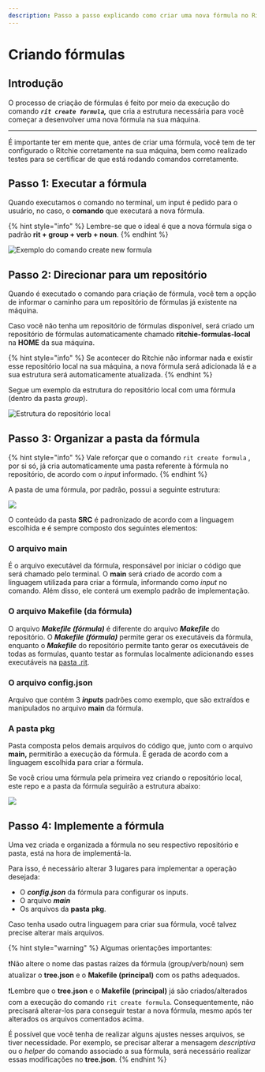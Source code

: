 ```yaml
---
description: Passo a passo explicando como criar uma nova fórmula no Ritchie
---
```


# Criando fórmulas

## Introdução 

O processo de criação de fórmulas é feito por meio da execução do comando _**`rit create formula`,**_ que cria a estrutura necessária para você começar a desenvolver uma nova fórmula na sua máquina.  
****  
É importante ter em mente que, antes de criar uma fórmula, você tem de ter configurado o Ritchie corretamente na sua máquina, bem como realizado testes para se certificar de que está rodando comandos corretamente. 

## Passo 1: Executar a fórmula 

Quando executamos o comando no terminal, um input é pedido para o usuário, no caso, o **comando** que executará a nova fórmula. 

{% hint style="info" %}
Lembre-se que o ideal é que a nova fórmula siga o padrão **rit + group + verb + noun**.
{% endhint %}

![Exemplo do comando create new formula](https://lh5.googleusercontent.com/O9s2UpIovVyG4h2p1kuX8kLvASX_YS0mAKRSQWXxwoe2Tmr-R1r8xWSKH-nq2uCAfQSG4EcZC1tYPnICeh34coLM5ZsfIU38zTHDRwf6q3cqY_e1KWABAjX-hA_zfqOntFuA-WWX)

## Passo 2: Direcionar para um repositório

Quando é executado o comando para criação de fórmula, você tem a opção de informar o caminho para um repositório de fórmulas já existente na máquina.

Caso você não tenha um repositório de fórmulas disponível, será criado um repositório de fórmulas automaticamente chamado **ritchie-formulas-local** na **HOME** da sua máquina.

{% hint style="info" %}
Se acontecer do Ritchie não informar nada e existir esse repositório local na sua máquina, a nova fórmula será adicionada lá e a sua estrutura será automaticamente atualizada. 
{% endhint %}

Segue um exemplo da estrutura do repositório local com uma fórmula \(dentro da pasta _group_\).

![Estrutura do reposit&#xF3;rio local](https://lh3.googleusercontent.com/Tz7C28jLzbXdqABAVo1BUWXr_uMkBcIxwsEXvze8OYVOU3Gs6mLoMhIF5EFYp6bq7bQjE8wvyuFxLWR5Qx2xBLSCnLorRc9kc6DWZVHQu09P_WV4BL4TkQ4SsWrCez0nEmqCSiD4)

## Passo 3: Organizar a pasta da fórmula 

{% hint style="info" %}
Vale reforçar que o comando `rit create formula` , por si só, já cria automaticamente uma pasta referente à fórmula no repositório, de acordo com o _input_ informado. 
{% endhint %}

A pasta de uma fórmula, por padrão, possui a seguinte estrutura:

![](https://lh4.googleusercontent.com/lu-BipM4Ym4qc3EeGXLNoEyvDknCZ1ZUtAvUxWra0v4uyyKi71gZiUAJzwi2n4UlwqPwdhKROps945TJ6g6i_kfi_TmlqC-nC-JOVl7T3Oy6Ks5Fnoy8Ok1lwVViRn36JAV-JAg0)



O conteúdo da pasta **SRC** é padronizado de acordo com a linguagem escolhida e é sempre composto dos seguintes elementos:

### O arquivo main

É o arquivo executável da fórmula, responsável por iniciar o código que será chamado pelo terminal. O **main** será criado de acordo com a linguagem utilizada para criar a fórmula, informando como _input_ no comando. Além disso, ele conterá um exemplo padrão de implementação.

### O arquivo Makefile \(da fórmula\)

O arquivo _**Makefile \(fórmula\)**_ é diferente do arquivo _**Makefile**_ do repositório. O _**Makefile**_ _**\(fórmula\)**_ permite gerar os executáveis da fórmula, enquanto o _**Makefile**_ do repositório permite tanto gerar os executáveis de todas as formulas, quanto testar as formulas localmente adicionando esses executáveis na [pasta .rit](../referencia/cli/pasta-.rit.md).

### O arquivo config.json

Arquivo que contém 3 _**inputs**_ padrões como exemplo, que são extraídos e manipulados no arquivo **main** da fórmula.

### A pasta pkg

Pasta composta pelos demais arquivos do código que, junto com o arquivo **main,** permitirão a execução da fórmula. É gerada de acordo com a linguagem escolhida para criar a fórmula.

Se você criou uma fórmula pela primeira vez criando o repositório local, este repo e a pasta da fórmula seguirão a estrutura abaixo:

![](https://lh5.googleusercontent.com/6oPMzmvLxb9PGmC9a6U7KfLt4oCpEnFhOHXXOoGkgMgmaQi4kKHDo5epvU27HbWbBvM1mC1K2aruXfGPQrtWJMibeXmXmN19NbI7S81Djz11Axc0fCG2GtTNCAYivuI2iMMxMLZK)

## Passo 4: Implemente a fórmula 

Uma vez criada e organizada a fórmula no seu respectivo repositório e pasta, está na hora de implementá-la. 

Para isso, é necessário alterar 3 lugares para implementar a operação desejada:

* O _**config.json**_ da fórmula para configurar os inputs.
* O arquivo _**main**_
* Os arquivos da **pasta** **pkg**.

Caso tenha usado outra linguagem para criar sua fórmula, você talvez precise alterar mais arquivos.

{% hint style="warning" %}
Algumas orientações importantes: 

❗Não altere o nome das pastas raízes da fórmula \(group/verb/noun\) sem atualizar o **tree.json** e o **Makefile \(principal\)** com os paths adequados.

❗Lembre que o **tree.json** e o **Makefile \(principal\)** já são criados/alterados com a execução do comando `rit create formula`. Consequentemente, não precisará alterar-los para conseguir testar a nova fórmula, mesmo após ter alterados os arquivos comentados acima.

É possível que você tenha de realizar alguns ajustes nesses arquivos, se tiver necessidade. Por exemplo, se precisar alterar a mensagem _descriptíva_ ou o _helper_ do comando associado a sua fórmula, será necessário realizar essas modificações no **tree.json**.
{% endhint %}


